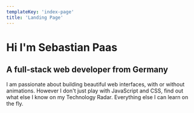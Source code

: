 ```yaml
---
templateKey: 'index-page'
title: 'Landing Page'
---
```

# Hi I'm Sebastian Paas
## A full-stack web developer from Germany
I am passionate about building beautiful web interfaces, with or without animations. However I don't just play with JavaScript and CSS, find out what else I know on my Technology Radar. Everything else I can learn on the fly.